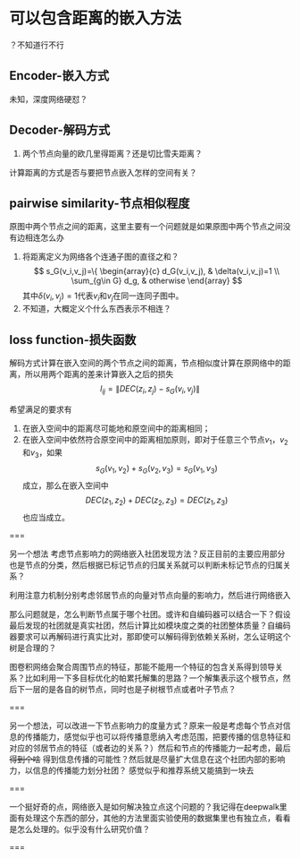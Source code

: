# 可以包含距离的嵌入方法

？不知道行不行

## Encoder-嵌入方式

未知，深度网络硬怼？

## Decoder-解码方式

1. 两个节点向量的欧几里得距离？还是切比雪夫距离？

计算距离的方式是否与要把节点嵌入怎样的空间有关？

## pairwise similarity-节点相似程度

原图中两个节点之间的距离，这里主要有一个问题就是如果原图中两个节点之间没有边相连怎么办

1. 将距离定义为网络各个连通子图的直径之和？
   $$
   s_G(v_i,v_j)=\{
    \begin{array}{c}
    d_G(v_i,v_j), & \delta(v_i,v_j)=1 \\
    \sum_{g\in G} d_g, & otherwise
   \end{array}
   $$
   其中$\delta(v_i,v_j)=1$代表$v_i$和$v_j$在同一连同子图中。
2. 不知道，大概定义个什么东西表示不相连？

## loss function-损失函数

解码方式计算在嵌入空间的两个节点之间的距离，节点相似度计算在原网络中的距离，所以用两个距离的差来计算嵌入之后的损失
$$
l_{ij} = \| DEC(z_i,z_j)-s_G(v_i,v_j)\|
$$

希望满足的要求有

1. 在嵌入空间中的距离尽可能地和原空间中的距离相同；
2. 在嵌入空间中依然符合原空间中的距离相加原则，即对于任意三个节点$v_1$，$v_2$和$v_3$，如果
   $$
   s_G(v_1,v_2)+s_G(v_2,v_3)=s_G(v_1,v_3)
   $$
   成立，那么在嵌入空间中
   $$
   DEC(z_1,z_2)+DEC(z_2,z_3)=DEC(z_1,z_3)
   $$
   也应当成立。

===

另一个想法 考虑节点影响力的网络嵌入社团发现方法？反正目前的主要应用部分也是节点的分类，然后根据已标记节点的归属关系就可以判断未标记节点的归属关系？

利用注意力机制分别考虑邻居节点的向量对节点向量的影响力，然后进行网络嵌入

那么问题就是，怎么判断节点属于哪个社团。或许和自编码器可以结合一下？假设最后发现的社团就是真实社团，然后计算比如模块度之类的社团整体质量？自编码器要求可以再解码进行真实比对，那即使可以解码得到依赖关系树，怎么证明这个树是合理的？

图卷积网络会聚合周围节点的特征，那能不能用一个特征的包含关系得到领导关系？比如利用一下多目标优化的帕累托解集的思路？一个解集表示这个根节点，然后下一层的是各自的树节点，同时也是子树根节点或者叶子节点？

===

另一个想法，可以改进一下节点影响力的度量方式？原来一般是考虑每个节点对信息的传播能力，感觉似乎也可以将传播意愿纳入考虑范围，把要传播的信息特征和对应的邻居节点的特征（或者边的关系？）然后和节点的传播能力一起考虑，最后~~得到个啥~~ 得到信息传播的可能性？然后就是尽量扩大信息在这个社团内部的影响力，以信息的传播能力划分社团？ 感觉似乎和推荐系统又能搞到一块去

===

一个挺好奇的点，网络嵌入是如何解决独立点这个问题的？我记得在deepwalk里面有处理这个东西的部分，其他的方法里面实验使用的数据集里也有独立点，看看是怎么处理的。似乎没有什么研究价值？

===
